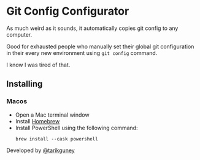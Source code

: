 # Git Config Configurator

As much weird as it sounds, it automatically copies git config to any computer.

Good for exhausted people who manually set their global git configuration in their every new environment using `git config` command.

I know I was tired of that. 

## Installing
### Macos

* Open a Mac terminal window
* Install [Homebrew](https://brew.sh/ "Homebrew")
* Install PowerShell using the following command:
    ``` brew
    brew install --cask powershell
    ```
    
Developed by [@tarikguney](https://github.com/tarikguney)
